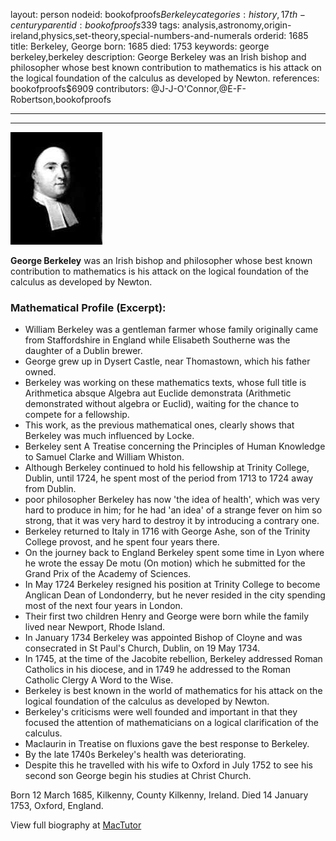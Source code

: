 layout: person
nodeid: bookofproofs$Berkeley
categories: history,17th-century
parentid: bookofproofs$339
tags: analysis,astronomy,origin-ireland,physics,set-theory,special-numbers-and-numerals
orderid: 1685
title: Berkeley, George
born: 1685
died: 1753
keywords: george berkeley,berkeley
description: George Berkeley was an Irish bishop and philosopher whose best known contribution to mathematics is his attack on the logical foundation of the calculus as developed by Newton.
references: bookofproofs$6909
contributors: @J-J-O'Connor,@E-F-Robertson,bookofproofs

---



---

![Berkeley.jpg](https://github.com/bookofproofs/bookofproofs.github.io/blob/main/_sources/_assets/images/portraits/Berkeley.jpg?raw=true)

**George Berkeley** was an Irish bishop and philosopher whose best known contribution to mathematics is his attack on the logical foundation of the calculus as developed by Newton.

### Mathematical Profile (Excerpt):
* William Berkeley was a gentleman farmer whose family originally came from Staffordshire in England while Elisabeth Southerne was the daughter of a Dublin brewer.
* George grew up in Dysert Castle, near Thomastown, which his father owned.
* Berkeley was working on these mathematics texts, whose full title is Arithmetica absque Algebra aut Euclide demonstrata (Arithmetic demonstrated without algebra or Euclid), waiting for the chance to compete for a fellowship.
* This work, as the previous mathematical ones, clearly shows that Berkeley was much influenced by Locke.
* Berkeley sent A Treatise concerning the Principles of Human Knowledge to Samuel Clarke and William Whiston.
* Although Berkeley continued to hold his fellowship at Trinity College, Dublin, until 1724, he spent most of the period from 1713 to 1724 away from Dublin.
* poor philosopher Berkeley has now 'the idea of health', which was very hard to produce in him; for he had 'an idea' of a strange fever on him so strong, that it was very hard to destroy it by introducing a contrary one.
* Berkeley returned to Italy in 1716 with George Ashe, son of the Trinity College provost, and he spent four years there.
* On the journey back to England Berkeley spent some time in Lyon where he wrote the essay De motu (On motion) which he submitted for the Grand Prix of the Academy of Sciences.
* In May 1724 Berkeley resigned his position at Trinity College to become Anglican Dean of Londonderry, but he never resided in the city spending most of the next four years in London.
* Their first two children Henry and George were born while the family lived near Newport, Rhode Island.
* In January 1734 Berkeley was appointed Bishop of Cloyne and was consecrated in St Paul's Church, Dublin, on 19 May 1734.
* In 1745, at the time of the Jacobite rebellion, Berkeley addressed Roman Catholics in his diocese, and in 1749 he addressed to the Roman Catholic Clergy A Word to the Wise.
* Berkeley is best known in the world of mathematics for his attack on the logical foundation of the calculus as developed by Newton.
* Berkeley's criticisms were well founded and important in that they focused the attention of mathematicians on a logical clarification of the calculus.
* Maclaurin in Treatise on fluxions gave the best response to Berkeley.
* By the late 1740s Berkeley's health was deteriorating.
* Despite this he travelled with his wife to Oxford in July 1752 to see his second son George begin his studies at Christ Church.

Born 12 March 1685, Kilkenny, County Kilkenny, Ireland. Died 14 January 1753, Oxford, England.

View full biography at [MacTutor](https://mathshistory.st-andrews.ac.uk/Biographies/Berkeley/)
